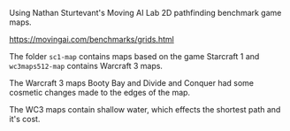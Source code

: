 Using Nathan Sturtevant's Moving AI Lab 2D pathfinding benchmark game maps.

https://movingai.com/benchmarks/grids.html

The folder <code>sc1-map</code> contains maps based on the game Starcraft 1 and <code>wc3maps512-map</code> contains Warcraft 3 maps.

The Warcraft 3 maps Booty Bay and Divide and Conquer had some cosmetic changes made to the edges of the map.

The WC3 maps contain shallow water, which effects the shortest path and it's cost.